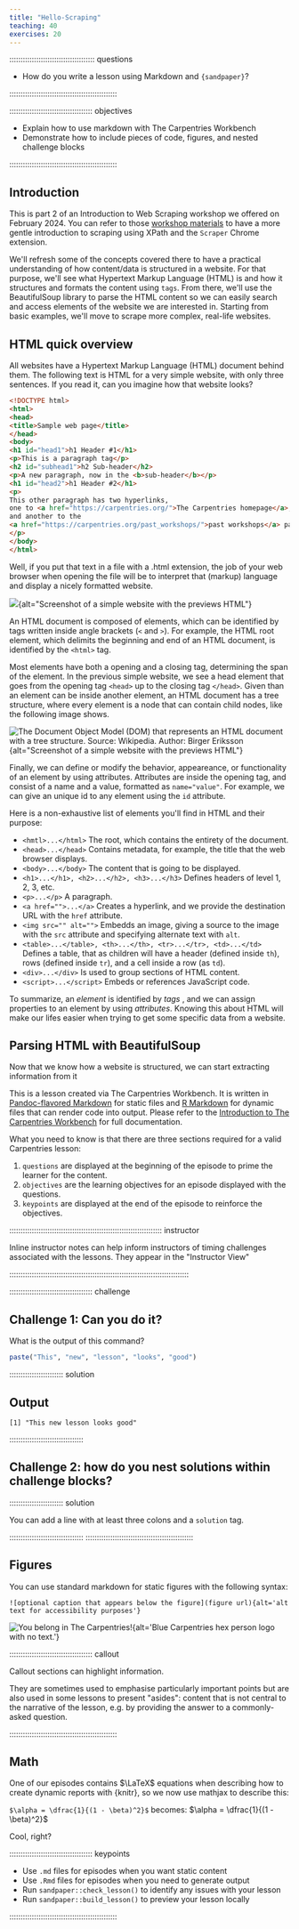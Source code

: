 ```yaml
---
title: "Hello-Scraping"
teaching: 40
exercises: 20
---
```


:::::::::::::::::::::::::::::::::::::: questions 

- How do you write a lesson using Markdown and `{sandpaper}`?

::::::::::::::::::::::::::::::::::::::::::::::::

::::::::::::::::::::::::::::::::::::: objectives

- Explain how to use markdown with The Carpentries Workbench
- Demonstrate how to include pieces of code, figures, and nested challenge blocks

::::::::::::::::::::::::::::::::::::::::::::::::

## Introduction

This is part 2 of an Introduction to Web Scraping workshop we offered on February 2024. You can refer to those [workshop materials](https://ucsbcarpentry.github.io/2024-02-27-ucsb-webscraping/) to have a more gentle introduction to scraping using XPath and the `Scraper` Chrome extension.

We'll refresh some of the concepts covered there to have a practical understanding of how content/data is structured in a website. For that purpose, we'll see what Hypertext Markup Language (HTML) is and how it structures and formats the content using `tags`. From there, we'll use the BeautifulSoup library to parse the HTML content so we can easily search and access elements of the website we are interested in. Starting from basic examples, we'll move to scrape more complex, real-life websites.

## HTML quick overview

All websites have a Hypertext Markup Language (HTML) document behind them. The following text is HTML for a very simple website, with only three sentences. If you read it, can you imagine how that website looks?

```html
<!DOCTYPE html>
<html>
<head>
<title>Sample web page</title>
</head>
<body>
<h1 id="head1">h1 Header #1</h1>
<p>This is a paragraph tag</p>
<h2 id="subhead1">h2 Sub-header</h2>
<p>A new paragraph, now in the <b>sub-header</b></p>
<h1 id="head2">h1 Header #2</h1>
<p>
This other paragraph has two hyperlinks,
one to <a href="https://carpentries.org/">The Carpentries homepage</a>,
and another to the
<a href="https://carpentries.org/past_workshops/">past workshops</a> page.
</p>
</body>
</html>
```

Well, if you put that text in a file with a .html extension, the job of your web browser when opening the file will be to interpret that (markup) language and display a nicely formatted website.

![](fig/simple_website.PNG){alt="Screenshot of a simple website with the previews HTML"}

An HTML document is composed of elements, which can be identified by tags written inside angle brackets (`<` and `>`). For example, the HTML root element, which delimits the beginning and end of an HTML document, is identified by the `<html>` tag.

Most elements have both a opening and a closing tag, determining the span of the element. In the previous simple website, we see a head element that goes from the opening tag `<head>` up to the closing tag `</head>`. Given than an element can be inside another element, an HTML document has a tree structure, where every element is a node that can contain child nodes, like the following image shows.

![The Document Object Model (DOM) that represents an HTML document with a tree structure. Source: Wikipedia. Author: Birger Eriksson](https://upload.wikimedia.org/wikipedia/commons/5/5a/DOM-model.svg){alt="Screenshot of a simple website with the previews HTML"}

Finally, we can define or modify the behavior, appeareance, or functionality of an element by using attributes. Attributes are inside the opening tag, and consist of a name and a value, formatted as `name="value"`. For example, we can give an unique id to any element using the `id` attribute.

Here is a non-exhaustive list of elements you'll find in HTML and their purpose:

- `<hmtl>...</html>` The root, which contains the entirety of the document.
- `<head>...</head>` Contains metadata, for example, the title that the web browser displays.
- `<body>...</body>` The content that is going to be displayed.
- `<h1>...</h1>, <h2>...</h2>, <h3>...</h3>` Defines headers of level 1, 2, 3, etc.
- `<p>...</p>` A paragraph.
- `<a href="">...</a>` Creates a hyperlink, and we provide the destination URL with the `href` attribute.
- `<img src="" alt="">` Embedds an image, giving a source to the image with the `src` attribute and specifying alternate text with `alt`.
- `<table>...</table>, <th>...</th>, <tr>...</tr>, <td>...</td>` Defines a table, that as children will have a header (defined inside `th`), rows (defined inside `tr`), and a cell inside a row (as `td`).
- `<div>...</div>` Is used to group sections of HTML content.
- `<script>...</script>` Embeds or references JavaScript code.

To summarize, an *element*  is identified by *tags* , and we can assign properties to an element by using *attributes*. Knowing this about HTML will make our lifes easier when trying to get some specific data from a website.


## Parsing HTML with BeautifulSoup

Now that we know how a website is structured, we can start extracting information from it


This is a lesson created via The Carpentries Workbench. It is written in
[Pandoc-flavored Markdown](https://pandoc.org/MANUAL.txt) for static files and
[R Markdown][r-markdown] for dynamic files that can render code into output. 
Please refer to the [Introduction to The Carpentries 
Workbench](https://carpentries.github.io/sandpaper-docs/) for full documentation.

What you need to know is that there are three sections required for a valid
Carpentries lesson:

 1. `questions` are displayed at the beginning of the episode to prime the
    learner for the content.
 2. `objectives` are the learning objectives for an episode displayed with
    the questions.
 3. `keypoints` are displayed at the end of the episode to reinforce the
    objectives.

:::::::::::::::::::::::::::::::::::::::::::::::::::::::::::::::::::: instructor

Inline instructor notes can help inform instructors of timing challenges
associated with the lessons. They appear in the "Instructor View"

::::::::::::::::::::::::::::::::::::::::::::::::::::::::::::::::::::::::::::::::

::::::::::::::::::::::::::::::::::::: challenge 

## Challenge 1: Can you do it?

What is the output of this command?

```r
paste("This", "new", "lesson", "looks", "good")
```

:::::::::::::::::::::::: solution 

## Output
 
```output
[1] "This new lesson looks good"
```

:::::::::::::::::::::::::::::::::


## Challenge 2: how do you nest solutions within challenge blocks?

:::::::::::::::::::::::: solution 

You can add a line with at least three colons and a `solution` tag.

:::::::::::::::::::::::::::::::::
::::::::::::::::::::::::::::::::::::::::::::::::

## Figures

You can use standard markdown for static figures with the following syntax:

`![optional caption that appears below the figure](figure url){alt='alt text for
accessibility purposes'}`

![You belong in The Carpentries!](https://raw.githubusercontent.com/carpentries/logo/master/Badge_Carpentries.svg){alt='Blue Carpentries hex person logo with no text.'}

::::::::::::::::::::::::::::::::::::: callout

Callout sections can highlight information.

They are sometimes used to emphasise particularly important points
but are also used in some lessons to present "asides": 
content that is not central to the narrative of the lesson,
e.g. by providing the answer to a commonly-asked question.

::::::::::::::::::::::::::::::::::::::::::::::::


## Math

One of our episodes contains $\LaTeX$ equations when describing how to create
dynamic reports with {knitr}, so we now use mathjax to describe this:

`$\alpha = \dfrac{1}{(1 - \beta)^2}$` becomes: $\alpha = \dfrac{1}{(1 - \beta)^2}$

Cool, right?

::::::::::::::::::::::::::::::::::::: keypoints 

- Use `.md` files for episodes when you want static content
- Use `.Rmd` files for episodes when you need to generate output
- Run `sandpaper::check_lesson()` to identify any issues with your lesson
- Run `sandpaper::build_lesson()` to preview your lesson locally

::::::::::::::::::::::::::::::::::::::::::::::::

[r-markdown]: https://rmarkdown.rstudio.com/
